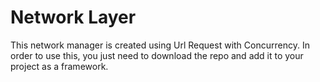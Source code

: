 # Network Layer

This network manager is created using Url Request with Concurrency. In order to use this, you just need to download the repo and add it to your project as a framework. 
